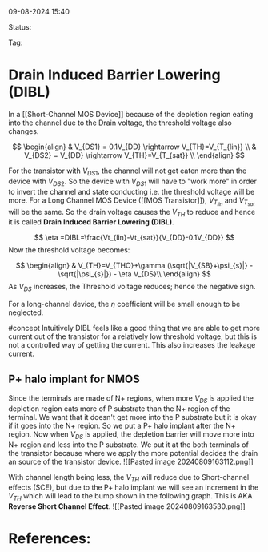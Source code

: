09-08-2024 15:40

Status:

Tag:


# Drain Induced Barrier Lowering (DIBL)

In a [[Short-Channel MOS Device]] because of the depletion region eating into the channel due to the Drain voltage, the threshold voltage also changes.


$$
\begin{align}
& V_{DS1} = 0.1V_{DD} \rightarrow V_{TH}=V_{T_{lin}} \\
& V_{DS2} = V_{DD} \rightarrow V_{TH}=V_{T_{sat}} \\
\end{align}
$$

For the transistor with $V_{DS1}$, the channel will not get eaten more than the device with $V_{DS2}$. So the device with $V_{DS1}$ will have to "work more"  in order to invert the channel and state conducting i.e. the threshold voltage will be more.
For a Long Channel MOS Device ([[MOS Transistor]]), $V_{T_{lin}}$ and $V_{T_{sat}}$ will be the same.
So the drain voltage causes the $V_{TH}$ to reduce and hence it is called **Drain Induced Barrier Lowering (DIBL)**.

$$
\eta =DIBL=\frac{Vt_{lin}-Vt_{sat}}{V_{DD}-0.1V_{DD}}
$$
Now the threshold voltage becomes:

$$
\begin{align}
& V_{TH}=V_{THO}+\gamma (\sqrt{|V_{SB}+\psi_{s}|} - \sqrt{|\psi_{s}|}) - \eta V_{DS}\\
\end{align}
$$
As $V_{DS}$ increases, the Threshold voltage reduces; hence the negative sign.

For a long-channel device, the $\eta$ coefficient will be small enough to be neglected. 

#concept Intuitively DIBL feels like a good thing that we are able to get more current out of the transistor for a relatively low threshold voltage, but this is not a controlled way of getting the current. This also increases the leakage current.


## P+ halo implant for NMOS

Since the terminals are made of N+ regions, when more $V_{DS}$ is applied the depletion region eats more of P substrate than the N+ region of the terminal. We want that it doesn't get more into the P substrate but it is okay if it goes into the N+ region. So we put a P+ halo implant after the N+ region. Now when $V_{DS}$ is applied, the depletion barrier will move more into N+ region and less into the P substrate. We put it at the both terminals of the transistor because where we apply the more potential decides the drain an source of the transistor device.
![[Pasted image 20240809163112.png]]

With channel length being less, the $V_{TH}$ will reduce due to Short-channel effects (SCE), but due to the P+ halo implant we will see an increment in the $V_{TH}$ which will lead to the bump shown in the following graph. This is AKA **Reverse Short Channel Effect**.
![[Pasted image 20240809163530.png]]


# References:


